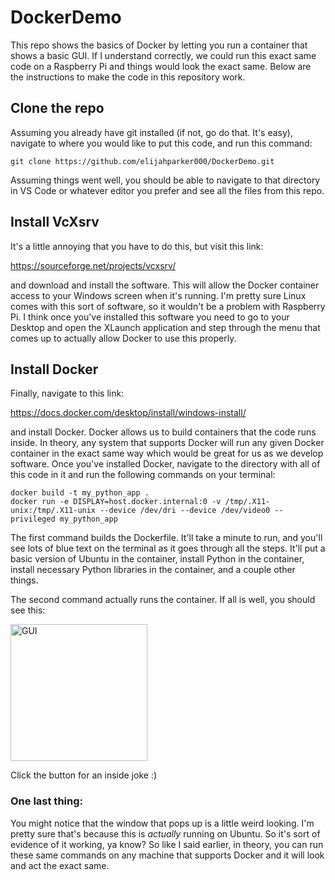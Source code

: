 # DockerDemo
This repo shows the basics of Docker by letting you run a container that shows a basic GUI. If I understand correctly, we could run this exact same code on a Raspberry Pi and things would look the exact same. Below are the instructions to make the code in this repository work. 

## Clone the repo
Assuming you already have git installed (if not, go do that. It's easy), navigate to where you would like to put this code, and run this command:

```
git clone https://github.com/elijahparker000/DockerDemo.git
```
Assuming things went well, you should be able to navigate to that directory in VS Code or whatever editor you prefer and see all the files from this repo.

## Install VcXsrv
It's a little annoying that you have to do this, but visit this link:

https://sourceforge.net/projects/vcxsrv/

and download and install the software. This will allow the Docker container access to your Windows screen when it's running. I'm pretty sure Linux comes with this sort of software, so it wouldn't be a problem with Raspberry Pi. I think once you've installed this software you need to go to your Desktop and open the XLaunch application and step through the menu that comes up to actually allow Docker to use this properly.

## Install Docker
Finally, navigate to this link:

https://docs.docker.com/desktop/install/windows-install/

and install Docker. Docker allows us to build containers that the code runs inside. In theory, any system that supports Docker will run any given Docker container in the exact same way which would be great for us as we develop software. Once you've installed Docker, navigate to the directory with all of this code in it and run the following commands on your terminal:

```
docker build -t my_python_app .
docker run -e DISPLAY=host.docker.internal:0 -v /tmp/.X11-unix:/tmp/.X11-unix --device /dev/dri --device /dev/video0 --privileged my_python_app
```

The first command builds the Dockerfile. It'll take a minute to run, and you'll see lots of blue text on the terminal as it goes through all the steps. It'll put a basic version of Ubuntu in the container, install Python in the container, install necessary Python libraries in the container, and a couple other things. 

The second command actually runs the container. If all is well, you should see this:

<img width="219" alt="GUI" src="https://github.com/user-attachments/assets/17bb6383-63b6-4afa-b180-e451808d1453">

Click the button for an inside joke :)


### One last thing:
You might notice that the window that pops up is a little weird looking. I'm pretty sure that's because this is *actually* running on Ubuntu. So it's sort of evidence of it working, ya know? So like I said earlier, in theory, you can run these same commands on any machine that supports Docker and it will look and act the exact same. 

